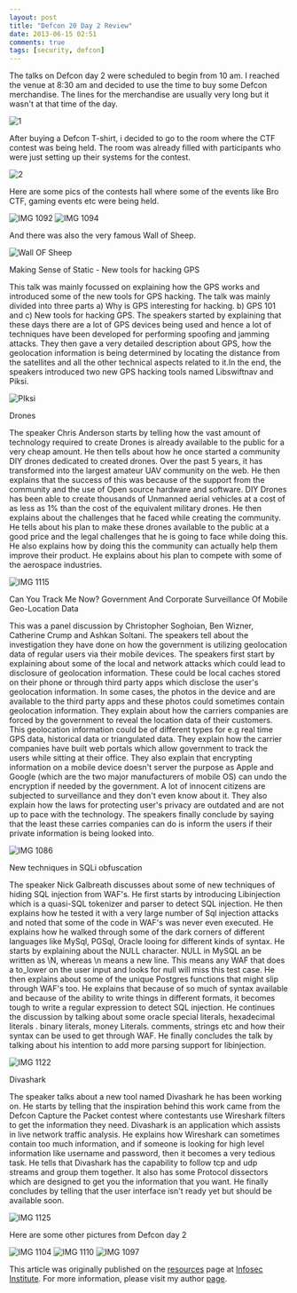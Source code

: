 ```yaml
---
layout: post
title: "Defcon 20 Day 2 Review"
date: 2013-06-15 02:51
comments: true
tags: [security, defcon]
---
```


The talks on Defcon day 2 were scheduled to begin from 10 am. I reached the venue at 8:30 am and decided to use the time to buy some Defcon merchandise. The lines for the merchandise are usually very long but it wasn't at that time of the day.

![1]({{site.baseurl}}/images/posts/defcon2/1.JPG)

After buying a Defcon T-shirt, i decided to go to the room where the CTF contest was being held. The room was already filled with participants who were just setting up their systems for the contest.

<!--more-->

![2]({{site.baseurl}}/images/posts/defcon2/2.JPG)

Here are some pics of the contests hall where some of the events like Bro CTF, gaming events etc were being held.

![IMG 1092]({{site.baseurl}}/images/posts/defcon2/IMG_1092.JPG) ![IMG 1094]({{site.baseurl}}/images/posts/defcon2/IMG_1094.JPG)

And there was also the very famous Wall of Sheep.

![Wall OF Sheep]({{site.baseurl}}/images/posts/defcon2/Wall_OF_sheep.JPG)

Making Sense of Static - New tools for hacking GPS

This talk was mainly focussed on explaining how the GPS works and introduced some of the new tools for GPS hacking. The talk was mainly divided into three parts a) Why is GPS interesting for hacking. b) GPS 101 and c) New tools for hacking GPS. The speakers started by explaining that these days there are a lot of GPS devices being used and hence a lot of techniques have been developed for performing spoofing and jamming attacks. They then gave a very detailed description about GPS, how the geolocation information is being determined by locating the distance from the satellites and all the other technical aspects related to it.In the end, the speakers introduced two new GPS hacking tools named Libswiftnav and Piksi.

![PIksi]({{site.baseurl}}/images/posts/defcon2/pIksi.png)

Drones

The speaker Chris Anderson starts by telling how the vast amount of technology required to create Drones is already available to the public for a very cheap amount. He then tells about how he once started a community DIY drones dedicated to created drones. Over the past 5 years, it has transformed into the largest amateur UAV community on the web. He then explains that the success of this was because of the support from the community and the use of Open source hardware and software. DIY Drones has been able to create thousands of Unmanned aerial vehicles at a cost of as less as 1% than the cost of the equivalent military drones. He then explains about the challenges that he faced while creating the community. He tells about his plan to make these drones available to the public at a good price and the legal challenges that he is going to face while doing this. He also explains how by doing this the community can actually help them improve their product. He explains about his plan to compete with some of the aerospace industries.

![IMG 1115]({{site.baseurl}}/images/posts/defcon2/IMG_1115.JPG)

Can You Track Me Now? Government And Corporate Surveillance Of Mobile Geo-Location Data

This was a panel discussion by Christopher Soghoian, Ben Wizner, Catherine Crump and Ashkan Soltani. The speakers tell about the investigation they have done on how the government is utilizing geolocation data of regular users via their mobile devices. The speakers first start by explaining about some of the local and network attacks which could lead to disclosure of geolocation information. These could be local caches stored on their phone or through third party apps which disclose the user's geolocation information. In some cases, the photos in the device and are available to the third party apps and these photos could sometimes contain geolocation information. They explain about how the carriers companies are forced by the government to reveal the location data of their customers. This geolocation information could be of different types for e.g real time GPS data, historical data or triangulated data. They explain how the carrier companies have built web portals which allow government to track the users while sitting at their office. They also explain that encrypting information on a mobile device doesn't server the purpose as Apple and Google (which are the two major manufacturers of mobile OS) can undo the encryption if needed by the government. A lot of innocent citizens are subjected to surveillance and they don't even know about it. They also explain how the laws for protecting user's privacy are outdated and are not up to pace with the technology. The speakers finally conclude by saying that the least these carries companies can do is inform the users if their private information is being looked into.

![IMG 1086]({{site.baseurl}}/images/posts/defcon2/IMG_1086.JPG)

New techniques in SQLi obfuscation

The speaker Nick Galbreath discusses about some of new techniques of hiding SQL injection from WAF's. He first starts by introducing Libinjection which is a quasi-SQL tokenizer and parser to detect SQL injection. He then explains how he tested it with a very large number of Sql injection attacks and noted that some of the code in WAF's was never even executed. He explains how he walked through some of the dark corners of different languages like MySql, PGSql, Oracle looing for different kinds of syntax. He starts by explaining about the NULL character. NULL in MySQL an be written as \N, whereas \n means a new line. This means any WAF that does a to_lower on the user input and looks for null will miss this test case. He then explains about some of the unique Postgres functions that might slip through WAF's too. He explains that because of so much of syntax available and because of the ability to write things in different formats, it becomes tough to write a regular expression to detect SQL injection. He continues the discussion by talking about some oracle special literals, hexadecimal literals . binary literals, money Literals. comments, strings etc and how their syntax can be used to get through WAF. He finally concludes the talk by talking about his intention to add more parsing support for libinjection.

![IMG 1122]({{site.baseurl}}/images/posts/defcon2/IMG_1122.JPG)

Divashark

The speaker talks about a new tool named Divashark he has been working on. He starts by telling that the inspiration behind this work came from the Defcon Capture the Packet contest where contestants use Wireshark filters to get the information they need. Divashark is an application which assists in live network traffic analysis. He explains how Wireshark can sometimes contain too much information, and if someone is looking for high level information like username and password, then it becomes a very tedious task. He tells that Divashark has the capability to follow tcp and udp streams and group them together. It also has some Protocol dissectors which are designed to get you the information that you want. He finally concludes by telling that the user interface isn't ready yet but should be available soon.

![IMG 1125]({{site.baseurl}}/images/posts/defcon2/IMG_1125.JPG)

Here are some other pictures from Defcon day 2

![IMG 1104]({{site.baseurl}}/images/posts/defcon2/IMG_1104.JPG) ![IMG 1110]({{site.baseurl}}/images/posts/defcon2/IMG_1110.JPG) ![IMG 1097]({{site.baseurl}}/images/posts/defcon2/IMG_1097.JPG)

This article was originally published on the [resources](http://resources.infosecinstitute.com/) page at [Infosec Institute](http://infosecinstitute.com/). For more information, please visit my author [page](http://resources.infosecinstitute.com/author/prateek/).